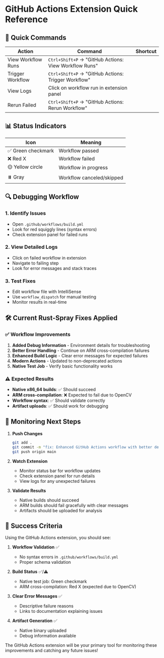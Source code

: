 # GitHub Actions Extension Quick Reference

## 🚀 **Quick Commands**

| Action | Command | Shortcut |
|--------|---------|----------|
| View Workflow Runs | `Ctrl+Shift+P` → "GitHub Actions: View Workflow Runs" | |
| Trigger Workflow | `Ctrl+Shift+P` → "GitHub Actions: Trigger Workflow" | |
| View Logs | Click on workflow run in extension panel | |
| Rerun Failed | `Ctrl+Shift+P` → "GitHub Actions: Rerun Workflow" | |

## 📊 **Status Indicators**

| Icon | Meaning |
|------|---------|
| ✅ Green checkmark | Workflow passed |
| ❌ Red X | Workflow failed |
| 🟡 Yellow circle | Workflow in progress |
| ⏸️ Gray | Workflow canceled/skipped |

## 🔍 **Debugging Workflow**

### 1. **Identify Issues**
- Open `.github/workflows/build.yml`
- Look for red squiggly lines (syntax errors)
- Check extension panel for failed runs

### 2. **View Detailed Logs**
- Click on failed workflow in extension
- Navigate to failing step
- Look for error messages and stack traces

### 3. **Test Fixes**
- Edit workflow file with IntelliSense
- Use `workflow_dispatch` for manual testing
- Monitor results in real-time

## 🛠️ **Current Rust-Spray Fixes Applied**

### ✅ **Workflow Improvements**
1. **Added Debug Information** - Environment details for troubleshooting
2. **Better Error Handling** - Continue on ARM cross-compilation failures
3. **Enhanced Build Logic** - Clear error messages for expected failures
4. **Modern Actions** - Updated to non-deprecated actions
5. **Native Test Job** - Verify basic functionality works

### ⚠️ **Expected Results**
- **Native x86_64 builds**: ✅ Should succeed
- **ARM cross-compilation**: ❌ Expected to fail due to OpenCV
- **Workflow syntax**: ✅ Should validate correctly
- **Artifact uploads**: ✅ Should work for debugging

## 📝 **Monitoring Next Steps**

1. **Push Changes**
   ```bash
   git add .
   git commit -m "fix: Enhanced GitHub Actions workflow with better debugging"
   git push origin main
   ```

2. **Watch Extension**
   - Monitor status bar for workflow updates
   - Check extension panel for run details
   - View logs for any unexpected failures

3. **Validate Results**
   - Native builds should succeed
   - ARM builds should fail gracefully with clear messages
   - Artifacts should be uploaded for analysis

## 🎯 **Success Criteria**

Using the GitHub Actions extension, you should see:

1. **Workflow Validation** ✅
   - No syntax errors in `.github/workflows/build.yml`
   - Proper schema validation

2. **Build Status** ✅/⚠️
   - Native test job: Green checkmark
   - ARM cross-compilation: Red X (expected due to OpenCV)

3. **Clear Error Messages** ✅
   - Descriptive failure reasons
   - Links to documentation explaining issues

4. **Artifact Generation** ✅
   - Native binary uploaded
   - Debug information available

The GitHub Actions extension will be your primary tool for monitoring these improvements and catching any future issues!
